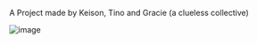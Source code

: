 A Project made by Keison, Tino and Gracie (a clueless collective)

![image](https://github.com/user-attachments/assets/da49414b-e412-4c66-bf07-334784ac9348)
